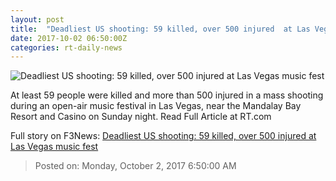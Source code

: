 ```yaml
---
layout: post
title:  "Deadliest US shooting: 59 killed, over 500 injured  at Las Vegas music fest"
date: 2017-10-02 06:50:00Z
categories: rt-daily-news
---
```


![Deadliest US shooting: 59 killed, over 500 injured  at Las Vegas music fest](https://img.rt.com/files/2017.10/article/59d1e38ffc7e939e5f8b4567.jpg)

At least 59 people were killed and more than 500 injured in a mass shooting during an open-air music festival in Las Vegas, near the Mandalay Bay Resort and Casino on Sunday night. Read Full Article at RT.com


Full story on F3News: [Deadliest US shooting: 59 killed, over 500 injured  at Las Vegas music fest](http://www.f3nws.com/n/W34gqD)

> Posted on: Monday, October 2, 2017 6:50:00 AM
